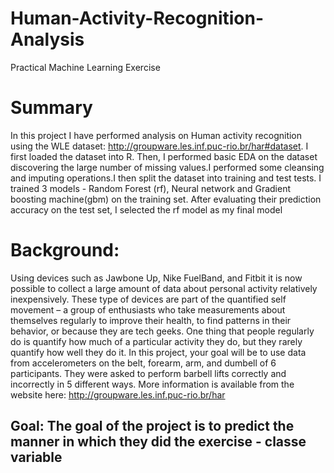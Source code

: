 # Human-Activity-Recognition-Analysis
Practical Machine Learning Exercise

# Summary
In this project I have performed analysis on Human activity recognition using the WLE dataset: http://groupware.les.inf.puc-rio.br/har#dataset. I first loaded the dataset into R. Then, I performed basic EDA on the dataset discovering the large number of missing values.I performed some cleansing and imputing operations.I then split the dataset into training and test tests. I trained 3 models -  Random Forest (rf), Neural network and Gradient boosting machine(gbm) on the training set. After evaluating their prediction accuracy on the test set, I selected the rf model as my final model
 
 # Background:
Using devices such as Jawbone Up, Nike FuelBand, and Fitbit it is now possible to collect a large amount of data about personal activity relatively inexpensively. These type of devices are part of the quantified self movement – a group of enthusiasts who take measurements about themselves regularly to improve their health, to find patterns in their behavior, or because they are tech geeks. One thing that people regularly do is quantify how much of a particular activity they do, but they rarely quantify how well they do it. In this project, your goal will be to use data from accelerometers on the belt, forearm, arm, and dumbell of 6 participants. They were asked to perform barbell lifts correctly and incorrectly in 5 different ways. More information is available from the website here: http://groupware.les.inf.puc-rio.br/har 

## Goal: The goal of the project is to predict the manner in which they did the exercise -  classe variable 
